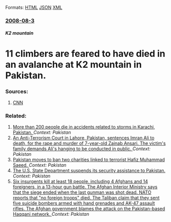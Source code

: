 
Formats: [HTML](/news/2008/08/3/11-climbers-are-feared-to-have-died-in-an-avalanche-at-k2-mountain-in-pakistan.html)  [JSON](/news/2008/08/3/11-climbers-are-feared-to-have-died-in-an-avalanche-at-k2-mountain-in-pakistan.json)  [XML](/news/2008/08/3/11-climbers-are-feared-to-have-died-in-an-avalanche-at-k2-mountain-in-pakistan.xml)  

### [2008-08-3](/news/2008/08/3/index.md)

##### K2 mountain
#  11 climbers are feared to have died in an avalanche at K2 mountain in Pakistan. 




### Sources:

1. [CNN](http://www.cnn.com/2008/WORLD/asiapcf/08/03/pakistan.climbers/index.html)

### Related:

1. [ More than 200 people die in accidents related to storms in Karachi, Pakistan. ](/news/2018/06/24/more-than-200-people-die-in-accidents-related-to-storms-in-karachi-pakistan.md) _Context: Pakistan_
2. [An Anti-Terrorism Court in Lahore, Pakistan, sentences Imran Ali to death, for the rape and murder of 7-year-old Zainab Ansari. The victim's family demands Ali's hanging to be conducted in public. ](/news/2018/02/17/an-anti-terrorism-court-in-lahore-pakistan-sentences-imran-ali-to-death-for-the-rape-and-murder-of-7-year-old-zainab-ansari-the-victim-s.md) _Context: Pakistan_
3. [Pakistan moves to ban two charities linked to terrorist Hafiz Muhammad Saeed. ](/news/2018/02/14/pakistan-moves-to-ban-two-charities-linked-to-terrorist-hafiz-muhammad-saeed.md) _Context: Pakistan_
4. [The U.S. State Department suspends its security assistance to Pakistan. ](/news/2018/01/4/the-u-s-state-department-suspends-its-security-assistance-to-pakistan.md) _Context: Pakistan_
5. [Six insurgents kill at least 18 people, including 4 Afghans and 14 foreigners, in a 13-hour gun battle. The Afghan Interior Ministry says that the siege ended when the last gunman was shot dead. NATO reports that "no foreign troops" died. The Taliban claim that they sent five suicide bombers armed with hand grenades and AK-47 assault rifles. The Afghan government blames the attack on the Pakistan-based Haqqani network. ](/news/2018/01/21/six-insurgents-kill-at-least-18-people-including-4-afghans-and-14-foreigners-in-a-13-hour-gun-battle-the-afghan-interior-ministry-says-th.md) _Context: Pakistan_
